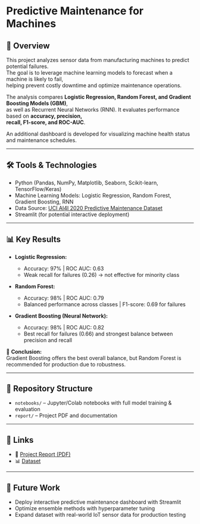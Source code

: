 # Predictive Maintenance for Machines

## 📌 Overview
This project analyzes sensor data from manufacturing machines to predict potential failures.  
The goal is to leverage machine learning models to forecast when a machine is likely to fail,  
helping prevent costly downtime and optimize maintenance operations.  

The analysis compares **Logistic Regression, Random Forest, and Gradient Boosting Models (GBM)**,  
as well as Recurrent Neural Networks (RNN). It evaluates performance based on **accuracy, precision,  
recall, F1-score, and ROC-AUC**.  

An additional dashboard is developed for visualizing machine health status and maintenance schedules.  

---

## 🛠️ Tools & Technologies
- Python (Pandas, NumPy, Matplotlib, Seaborn, Scikit-learn, TensorFlow/Keras)
- Machine Learning Models: Logistic Regression, Random Forest, Gradient Boosting, RNN
- Data Source: [UCI AI4I 2020 Predictive Maintenance Dataset](https://archive.ics.uci.edu/dataset/601/ai4i+2020+predictive+maintenance+dataset)
- Streamlit (for potential interactive deployment)

---

## 📊 Key Results
- **Logistic Regression:**  
  - Accuracy: 97% | ROC AUC: 0.63  
  - Weak recall for failures (0.26) → not effective for minority class  

- **Random Forest:**  
  - Accuracy: 98% | ROC AUC: 0.79  
  - Balanced performance across classes | F1-score: 0.69 for failures  

- **Gradient Boosting (Neural Network):**  
  - Accuracy: 98% | ROC AUC: 0.82  
  - Best recall for failures (0.66) and strongest balance between precision and recall  

📌 **Conclusion:**  
Gradient Boosting offers the best overall balance, but Random Forest is recommended for production due to robustness.  

---

## 📂 Repository Structure
- `notebooks/` – Jupyter/Colab notebooks with full model training & evaluation  
- `report/` – Project PDF and documentation  

---

## 🔗 Links
- 📄 [Project Report (PDF)](https://github.com/KirtiKankaria/predictive-maintenance-machines/blob/main/Predictive_Maintenance_for_Machines.ipynb%20-%20Colab.pdf)  
- 📊 [Dataset](https://archive.ics.uci.edu/dataset/601/ai4i+2020+predictive+maintenance+dataset)  

---

## 🚀 Future Work
- Deploy interactive predictive maintenance dashboard with Streamlit  
- Optimize ensemble methods with hyperparameter tuning  
- Expand dataset with real-world IoT sensor data for production testing  
